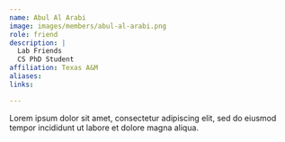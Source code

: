 ```yaml
---
name: Abul Al Arabi
image: images/members/abul-al-arabi.png
role: friend
description: |
  Lab Friends
  CS PhD Student
affiliation: Texas A&M
aliases:
links:

---
```


Lorem ipsum dolor sit amet, consectetur adipiscing elit, sed do eiusmod tempor incididunt ut labore et dolore magna aliqua.
